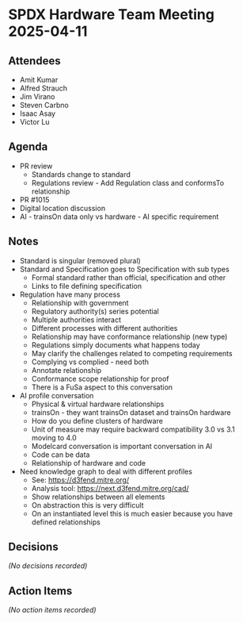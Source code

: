 # SPDX Hardware Team Meeting 2025-04-11

## Attendees

- Amit Kumar
- Alfred Strauch
- Jim Virano
- Steven Carbno
- Isaac Asay
- Victor Lu

## Agenda

- PR review
  - Standards change to standard
  - Regulations review - Add Regulation class and conformsTo relationship
- PR #1015
- Digital location discussion
- AI - trainsOn data only vs hardware - AI specific requirement

## Notes

- Standard is singular (removed plural)
- Standard and Specification goes to Specification with sub types
  - Formal standard rather than official, specification and other
  - Links to file defining specification
- Regulation have many process
  - Relationship with government
  - Regulatory authority(s) series potential
  - Multiple authorities interact
  - Different processes with different authorities
  - Relationship may have conformance relationship (new type)
  - Regulations simply documents what happens today
  - May clarify the challenges related to competing requirements
  - Complying vs complied - need both
  - Annotate relationship
  - Conformance scope relationship for proof
  - There is a FuSa aspect to this conversation
- AI profile conversation
  - Physical & virtual hardware relationships
  - trainsOn - they want trainsOn dataset and trainsOn hardware
  - How do you define clusters of hardware
  - Unit of measure may require backward compatibility 3.0 vs 3.1 moving to 4.0
  - Modelcard conversation is important conversation in AI
  - Code can be data
  - Relationship of hardware and code
- Need knowledge graph to deal with different profiles
  - See: https://d3fend.mitre.org/
  - Analysis tool: https://next.d3fend.mitre.org/cad/
  - Show relationships between all elements
  - On abstraction this is very difficult
  - On an instantiated level this is much easier because you have defined relationships

## Decisions

*(No decisions recorded)*

## Action Items

*(No action items recorded)*
